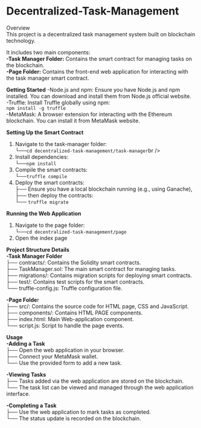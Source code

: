 # Decentralized-Task-Management
Overview<br />
This project is a decentralized task management system built on blockchain technology. <br />

It includes two main components:<br />
**-Task Manager Folder:** Contains the smart contract for managing tasks on the blockchain.<br />
**-Page Folder:** Contains the front-end web application for interacting with the task manager smart contract.<br />


**Getting Started**
-Node.js and npm: Ensure you have Node.js and npm installed. You can download and install them from Node.js official website.<br />
-Truffle: Install Truffle globally using npm:<br />
    ``` npm install -g truffle ```<br />
-MetaMask: A browser extension for interacting with the Ethereum blockchain. You can install it from MetaMask website.<br />

**Setting Up the Smart Contract**<br />
1. Navigate to the task-manager folder:<br />
   └──``` cd decentralized-task-management/task-manager ```br />
2. Install dependencies:<br />
   └──``` npm install ```<br />
3. Compile the smart contracts:<br />
   └──``` truffle compile ```<br />
4. Deploy the smart contracts:<br />
   ├── Ensure you have a local blockchain running (e.g., using Ganache),<br />
   ├── then deploy the contracts:<br />
   └── ``` truffle migrate ```<br />

**Running the Web Application**<br />
1. Navigate to the page folder:<br />
   └──```cd decentralized-task-management/page ```<br />
2. Open the index page<br />


**Project Structure Details**<br />
**-Task Manager Folder**<br />
├── contracts/: Contains the Solidity smart contracts.<br />
├── TaskManager.sol: The main smart contract for managing tasks.<br />
├── migrations/: Contains migration scripts for deploying smart contracts.<br />
├── test/: Contains test scripts for the smart contracts.<br />
└── truffle-config.js: Truffle configuration file.<br />

**-Page Folde**r<br />
├── src/: Contains the source code for HTML page, CSS and JavaScript.<br />
├── components/: Contains HTML PAGE components.<br />
├── index.html: Main Web-application component.<br />
└── script.js: Script to handle the page events.<br />

**Usage**<br />
**-Adding a Task**<br />
├── Open the web application in your browser.<br />
├── Connect your MetaMask wallet.<br />
└── Use the provided form to add a new task.<br />

**-Viewing Tasks**<br />
├── Tasks added via the web application are stored on the blockchain.<br />
└── The task list can be viewed and managed through the web application interface.<br />

**-Completing a Task**<br />
├── Use the web application to mark tasks as completed.<br />
└── The status update is recorded on the blockchain.<br />
